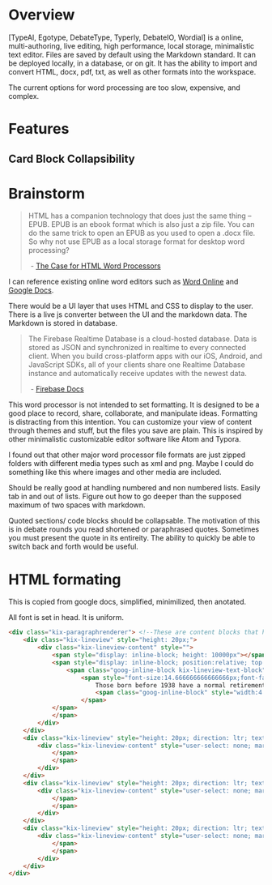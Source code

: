 # Overview
[TypeAI, Egotype, DebateType, Typerly, DebateIO, Wordial] is a online, multi-authoring, live editing, high performance, local storage, minimalistic text editor. Files are saved by default using the Markdown standard. It can be deployed locally, in a database, or on git. It has the ability to import and convert HTML, docx, pdf, txt, as well as other formats into the workspace.

The current options for word processing are too slow, expensive, and complex.


# Features
## Card Block Collapsibility



# Brainstorm

> HTML has a companion technology that does just the same thing – EPUB. EPUB is an ebook format which is also just a zip file. You can do the same trick to open an EPUB as you used to open a .docx file. So why not use EPUB as a local storage format for desktop word processing?
>
> ​	- [The Case for HTML Word Processors](https://www.adamhyde.net/html-word-processors/)

I can reference existing online word editors such as [Word Online](https://onedrive.live.com) and [Google Docs](https://docs.google.com).

There would be a UI layer that uses HTML and CSS to display to the user. There is a live js converter between the UI and the markdown data. The Markdown is stored in database.



> The Firebase Realtime Database is a cloud-hosted database. Data is stored as JSON and synchronized in realtime to every connected client. When you build cross-platform apps with our iOS, Android, and JavaScript SDKs, all of your clients share one Realtime Database instance and automatically receive updates with the newest data.
>
> ​	- [Firebase Docs](https://firebase.google.com/docs/database/)



This word processor is not intended to set formatting. It is designed to be a good place to record, share, collaborate, and manipulate ideas. Formatting is distracting from this intention. You can customize your view of content through themes and stuff, but the files you save are plain. This is inspired by other minimalistic customizable editor software like Atom and Typora.

I found out that other major word processor file formats are just zipped folders with different media types such as xml and png. Maybe I could do something like this where images and other media are included.

Should be really good at handling numbered and non numbered lists. Easily tab in and out of lists. Figure out how to go deeper than the supposed maximum of two spaces with markdown.

Quoted sections/ code blocks should be collapsable. The motivation of this is in debate rounds you read shortened or paraphrased quotes. Sometimes you must present the quote in its entireity. The ability to quickly be able to switch back and forth would be useful.



# HTML formating

This is copied from google docs, simplified, minimilized, then anotated.

All font is set in head. It is uniform.

```html
<div class="kix-paragraphrenderer"> <!--These are content blocks that have the same formatting; however there is no formating such as fontsize in markdown. The equivenent stylistic customization is code blocks, quotes, bold, link, etc. There would be a new content block with new styling whenever format changes occur. There are two levels of content blocks. One is by paragraph (general seperation of document. Could be returns or header changes or somthing else?) and the other by formatting such as bold, italisized, highlighted, etc. -->
	<div class="kix-lineview" style="height: 20px;">
		<div class="kix-lineview-content" style="">
            <span style="display: inline-block; height: 10000px"></span>
            <span style="display: inline-block; position:relative; top: -9985.92px;">
                <span class="goog-inline-block kix-lineview-text-block" style="width: 610px; ">
                    <span style="font-size:14.666666666666666px;font-family:Arial;color:#000000;background-color:transparent;font-weight:400;font-style:normal;font-variant:normal;text-decoration:none;vertical-align:baseline;white-space:pre;" class="kix-wordhtmlgenerator-word-node">
                        Those born before 1938 have a normal retirement age of 65. Normal retirement age increases
                        <span class="goog-inline-block" style="width:4.0625px;height:17.599999999999998px">&nbsp;</span>
                    </span>
			</span>
			</span>
		</div>
	</div>
	<div class="kix-lineview" style="height: 20px; direction: ltr; text-align: left;">
		<div class="kix-lineview-content" style="user-select: none; margin-left: 0px; padding-top: 0px;"><span style="display: inline-block; height: 10000px"></span><span style="display: inline-block; position:relative; top: -9985.92px;"><span class="goog-inline-block kix-lineview-text-block" style="width: 622px; padding-left: 0px;"><span class="kix-wordhtmlgenerator-word-node" style="font-size:14.666666666666666px;font-family:Arial;color:#000000;background-color:transparent;font-weight:400;font-style:normal;font-variant:normal;text-decoration:none;vertical-align:baseline;white-space:pre;">by two months for each ensuing year of birth until 1943, when it reaches 66 and stays at 66 until<span class="goog-inline-block" style="width:4.0625px;height:17.599999999999998px">&nbsp;</span></span>
			</span>
			</span>
		</div>
	</div>
	<div class="kix-lineview" style="height: 20px; direction: ltr; text-align: left;">
		<div class="kix-lineview-content" style="user-select: none; margin-left: 0px; padding-top: 0px;"><span style="display: inline-block; height: 10000px"></span><span style="display: inline-block; position:relative; top: -9985.92px;"><span class="goog-inline-block kix-lineview-text-block" style="width: 606px; padding-left: 0px;"><span class="kix-wordhtmlgenerator-word-node" style="font-size:14.666666666666666px;font-family:Arial;color:#000000;background-color:transparent;font-weight:400;font-style:normal;font-variant:normal;text-decoration:none;vertical-align:baseline;white-space:pre;">1955. Thereafter the normal retirement age increases again by two months for each year until<span class="goog-inline-block" style="width:4.0625px;height:17.599999999999998px">&nbsp;</span></span>
			</span>
			</span>
		</div>
	</div>
	<div class="kix-lineview" style="height: 20px; direction: ltr; text-align: left;">
		<div class="kix-lineview-content" style="user-select: none; margin-left: 0px; padding-top: 0px;"><span style="display: inline-block; height: 10000px"></span><span style="display: inline-block; position:relative; top: -9985.92px;"><span class="goog-inline-block kix-lineview-text-block" style="width: 580px; padding-left: 0px;"><span class="kix-wordhtmlgenerator-word-node" style="font-size:14.666666666666666px;font-family:Arial;color:#000000;background-color:transparent;font-weight:400;font-style:normal;font-variant:normal;text-decoration:none;vertical-align:baseline;white-space:pre;">1960, when normal retirement age is 67 and remains 67 for all individuals born thereafter.<span class="goog-inline-block" style="width:7.859375px;height:17.599999999999998px">&nbsp;</span></span>
			</span>
			</span>
		</div>
	</div>
</div>
```

